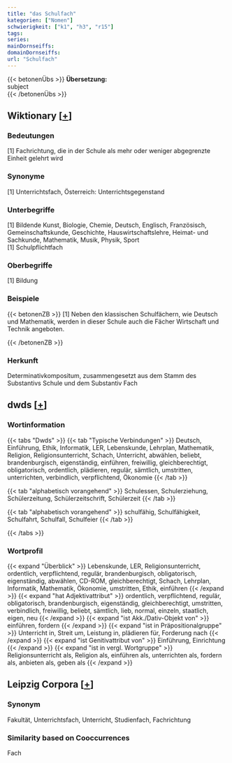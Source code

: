 ```yaml
---
title: "das Schulfach"
kategorien: ["Nomen"]
schwierigkeit: ["k1", "h3", "r15"]
tags:
series:
mainDornseiffs:
domainDornseiffs:
url: "Schulfach"
---
```


{{< betonenÜbs >}}
**Übersetzung:**  
subject  
{{< /betonenÜbs >}}

## Wiktionary [[+](https://de.wiktionary.org/wiki/Schulfach)]

### Bedeutungen
[1] Fachrichtung, die in der Schule als mehr oder weniger abgegrenzte Einheit gelehrt wird  

### Synonyme
[1] Unterrichtsfach, Österreich: Unterrichtsgegenstand  

### Unterbegriffe
[1] Bildende Kunst, Biologie, Chemie, Deutsch, Englisch, Französisch, Gemeinschaftskunde, Geschichte, Hauswirtschaftslehre, Heimat- und Sachkunde, Mathematik, Musik, Physik, Sport  
[1] Schulpflichtfach  

### Oberbegriffe
[1] Bildung  

### Beispiele
{{< betonenZB >}}
[1] Neben den klassischen Schulfächern, wie Deutsch und Mathematik, werden in dieser Schule auch die Fächer Wirtschaft und Technik angeboten.  

{{< /betonenZB >}}
### Herkunft
Determinativkompositum, zusammengesetzt aus dem Stamm des Substantivs Schule und dem Substantiv Fach  



## dwds [[+](https://www.dwds.de/wb/Schulfach)]

### Wortinformation
{{< tabs "Dwds" >}}
{{< tab "Typische Verbindungen" >}}
Deutsch, Einführung, Ethik, Informatik, LER, Lebenskunde, Lehrplan, Mathematik, Religion, Religionsunterricht, Schach, Unterricht, abwählen, beliebt, brandenburgisch, eigenständig, einführen, freiwillig, gleichberechtigt, obligatorisch, ordentlich, plädieren, regulär, sämtlich, umstritten, unterrichten, verbindlich, verpflichtend, Ökonomie
{{< /tab >}}

{{< tab "alphabetisch vorangehend" >}}
Schulessen, Schulerziehung, Schülerzeitung, Schülerzeitschrift, Schülerzeit
{{< /tab >}}

{{< tab "alphabetisch vorangehend" >}}
schulfähig, Schulfähigkeit, Schulfahrt, Schulfall, Schulfeier
{{< /tab >}}

{{< /tabs >}}

### Wortprofil
{{< expand "Überblick" >}} Lebenskunde, LER, Religionsunterricht, ordentlich, verpflichtend, regulär, brandenburgisch, obligatorisch, eigenständig, abwählen, CD-ROM, gleichberechtigt, Schach, Lehrplan, Informatik, Mathematik, Ökonomie, umstritten, Ethik, einführen {{< /expand >}}
{{< expand "hat Adjektivattribut" >}} ordentlich, verpflichtend, regulär, obligatorisch, brandenburgisch, eigenständig, gleichberechtigt, umstritten, verbindlich, freiwillig, beliebt, sämtlich, lieb, normal, einzeln, staatlich, eigen, neu {{< /expand >}}
{{< expand "ist Akk./Dativ-Objekt von" >}} einführen, fordern {{< /expand >}}
{{< expand "ist in Präpositionalgruppe" >}} Unterricht in, Streit um, Leistung in, plädieren für, Forderung nach {{< /expand >}}
{{< expand "ist Genitivattribut von" >}} Einführung, Einrichtung {{< /expand >}}
{{< expand "ist in vergl. Wortgruppe" >}} Religionsunterricht als, Religion als, einführen als, unterrichten als, fordern als, anbieten als, geben als {{< /expand >}}

## Leipzig Corpora [[+](https://corpora.uni-leipzig.de/en/res?word=Schulfach&corpusId=deu_newscrawl-public_2018)]


### Synonym
Fakultät, Unterrichtsfach, Unterricht, Studienfach, Fachrichtung


### Similarity based on Cooccurrences
Fach

